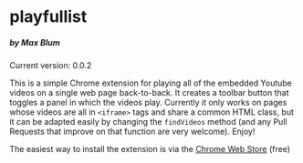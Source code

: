 # playfullist
##### by Max Blum

Current version: 0.0.2

This is a simple Chrome extension for playing all of the embedded Youtube videos on a single web page back-to-back. It creates a toolbar button that toggles a panel in which the videos play. Currently it only works on pages whose videos are all in `<iframe>` tags and share a common HTML class, but it can be adapted easily by changing the `findVideos` method (and any Pull Requests that improve on that function are very welcome). Enjoy!

The easiest way to install the extension is via the [Chrome Web Store](https://chrome.google.com/webstore/detail/playfullist/dfibeojaonokcgmgdmakkipgnfieclfn) (free)
